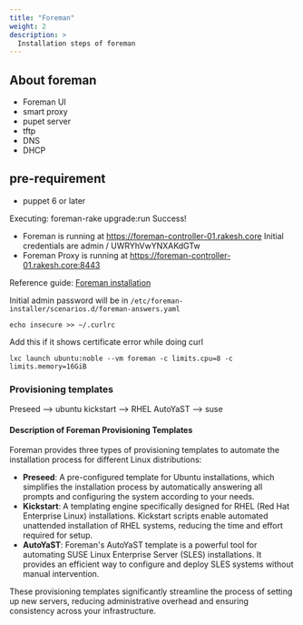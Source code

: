 ```yaml
---
title: "Foreman"
weight: 2
description: >
  Installation steps of foreman
---
```


## About foreman

- Foreman UI
- smart proxy 
- pupet server 
- tftp
- DNS
- DHCP 

## pre-requirement
- puppet 6 or later

Executing: foreman-rake upgrade:run
  Success!
  * Foreman is running at https://foreman-controller-01.rakesh.core
      Initial credentials are admin / UWRYhVwYNXAKdGTw
  * Foreman Proxy is running at https://foreman-controller-01.rakesh.core:8443




Reference guide: [Foreman installation](https://theforeman.org/manuals/3.10/index.html#:~:text=2.1-,Installation,-2.2%20Puppet%20Management)



Initial admin password will be in `/etc/foreman-installer/scenarios.d/foreman-answers.yaml`


`echo insecure >> ~/.curlrc`

Add this if it shows certificate error while doing curl 


`lxc launch ubuntu:noble --vm foreman -c limits.cpu=8 -c limits.memory=16GiB`




### Provisioning templates 

Preseed --> ubuntu 
kickstart --> RHEL
AutoYaST --> suse

#### Description of Foreman Provisioning Templates
Foreman provides three types of provisioning templates to automate the installation process for different Linux distributions:

* **Preseed**: A pre-configured template for Ubuntu installations, which simplifies the installation process by automatically answering all prompts and configuring the system according to your needs.
* **Kickstart**: A templating engine specifically designed for RHEL (Red Hat Enterprise Linux) installations. Kickstart scripts enable automated unattended installation of RHEL systems, reducing the time and effort required for setup.
* **AutoYaST**: Foreman's AutoYaST template is a powerful tool for automating SUSE Linux Enterprise Server (SLES) installations. It provides an efficient way to configure and deploy SLES systems without manual intervention.

These provisioning templates significantly streamline the process of setting up new servers, reducing administrative overhead and ensuring consistency across your infrastructure.

